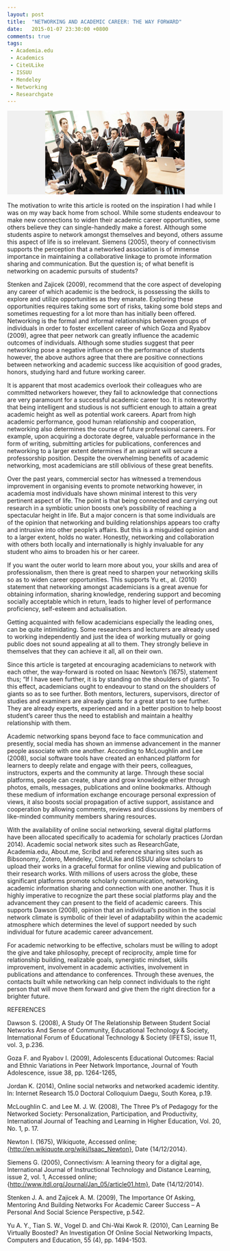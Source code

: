 ```yaml
---
layout: post
title:  "NETWORKING AND ACADEMIC CAREER: THE WAY FORWARD"
date:   2015-01-07 23:30:00 +0800
comments: true
tags:
 - Academia.edu
 - Academics
 - CiteULike
 - ISSUU
 - Mendeley
 - Networking
 - Researchgate
---
```

![Networking and Academic Career: The Way Forward](/img/academic_networking.png)

The motivation to write this article is rooted on the inspiration I had while I was on my way back home from school. While some students endeavour to make new connections to widen their academic career opportunities, some others believe they can single-handedly make a forest. Although some students aspire to network amongst themselves and beyond, others assume this aspect of life is so irrelevant. Siemens (2005), theory of connectivism supports the perception that a networked association is of immense importance in maintaining a  collaborative linkage to promote information sharing and communication. But the question is; of what benefit is networking on academic pursuits of students?

Stenken and Zajicek (2009), recommend that the core aspect of developing any career of which academic is the bedrock, is possessing the skills to explore and utilize opportunities as they emanate. Exploring these opportunities requires taking some sort of risks, taking some bold steps and sometimes requesting for a lot more than has initially been offered. Networking is the formal and informal relationships between groups of individuals in order to foster excellent career of which Goza and Ryabov (2009), agree that peer network can greatly influence the academic outcomes of individuals. Although some studies suggest that peer networking pose a negative influence on the performance of students however, the above authors agree that there are positive connections between networking and academic success like acquisition of good grades, honors, studying hard and future working career.

It is apparent that most academics overlook their colleagues who are committed networkers however, they fail to acknowledge that connections are very paramount for a successful academic career too. It is noteworthy that being intelligent and studious is not sufficient enough to attain a great academic height as well as potential work careers. Apart from high academic performance, good human relationship and cooperation, networking also determines the course of future professional careers. For example, upon acquiring a doctorate degree, valuable performance in the form of writing, submitting articles for publications, conferences and networking to a larger extent determines if an aspirant will secure a professorship position. Despite the overwhelming benefits of academic networking, most academicians are still oblivious of these great benefits.

Over the past years, commercial sector has witnessed a tremendous improvement in organising events to promote networking however, in academia most individuals have shown minimal interest to this very pertinent aspect of life. The point is that being connected and carrying out research in a symbiotic union boosts one’s possibility of reaching a spectacular height in life. But a major concern is that some individuals are of the opinion that networking and building relationships appears too crafty and intrusive into other people’s affairs. But this is a misguided opinion and to a larger extent, holds no water. Honestly, networking and collaboration with others both locally and internationally is highly invaluable for any student who aims to broaden his or her career.

If you want the outer world to learn more about you, your skills and area of professionalism, then there is great need to sharpen your networking skills so as to widen career opportunities. This supports Yu et., al. (2010) statement that networking amongst academicians is a great avenue for obtaining information, sharing knowledge, rendering support and becoming socially acceptable which in return, leads to higher level of performance proficiency, self-esteem and actualisation.

Getting acquainted with fellow academicians especially the leading ones, can be quite intimidating. Some researchers and lecturers are already used to working independently and just the idea of working mutually or going public does not sound appealing at all to them. They strongly believe in themselves that they can achieve it all, all on their own.

Since this article is targeted at encouraging academicians to network with each other, the way-forward is rooted on Isaac Newton’s (1675), statement thus; “If I have seen further, it is by standing on the shoulders of giants“. To this effect, academicians ought to endeavour to stand on the shoulders of giants so as to see further. Both mentors, lecturers, supervisors, director of studies and examiners are already giants for a great start to see further. They are already experts, experienced and in a better position to help boost student’s career thus the need to establish and maintain a healthy relationship with them.

Academic networking spans beyond face to face communication and presently, social media has shown an immense advancement in the manner people associate with one another. According to McLoughlin and Lee (2008), social software tools have created an enhanced platform for learners to deeply relate and engage with their peers, colleagues, instructors, experts and the community at large. Through these social platforms, people can create, share and grow knowledge either through photos, emails, messages, publications and online bookmarks.  Although these medium of information exchange encourage personal expression of views, it also boosts social propagation of active support, assistance and cooperation by allowing comments, reviews and discussions by members of like-minded community members sharing resources.

With the availability of online social networking, several digital platforms have been allocated specifically to academia for scholarly practices (Jordan 2014). Academic social network sites such as ResearchGate, Academia.edu, About.me, Scribd and reference sharing sites such as Bibsonomy, Zotero, Mendeley, CiteULike and ISSUU allow scholars to upload their works in a graceful format for online viewing and publication of their research works. With millions of users across the globe, these significant platforms promote scholarly communication, networking, academic information sharing and connection with one another. Thus it is highly imperative to recognize the part these social platforms play and the advancement they can present to the field of academic careers. This supports Dawson (2008), opinion that an individual’s position in the social network climate is symbolic of their level of adaptability within the academic atmosphere which determines the level of support needed by such individual for future academic career advancement.

For academic networking to be effective, scholars must be willing to adopt the give and take philosophy, precept of reciprocity, ample time for relationship building, realizable goals, synergistic mindset, skills improvement, involvement in academic activities, involvement in publications and attendance to conferences. Through these avenues, the contacts built while networking can help connect individuals to the right person that will move them forward and give them the right direction for a brighter future.



REFERENCES

Dawson S. (2008), A Study Of The Relationship Between Student Social Networks And Sense of Community, Educational Technology & Society, International Forum of Educational Technology & Society (IFETS), issue 11, vol. 3, p.236.

Goza F. and Ryabov I. (2009), Adolescents Educational Outcomes: Racial and Ethnic Variations in Peer Network Importance, Journal of Youth Adolescence, issue 38, pp. 1264-1265,

Jordan K. (2014), Online social networks and networked academic identity. In: Internet Research 15.0 Doctoral Colloquium Daegu, South Korea, p.19.

McLoughlin C. and Lee M. J. W. (2008), The Three P’s of Pedagogy for the Networked Society: Personalization, Participation, and Productivity, International Journal of Teaching and Learning in Higher Education, Vol. 20, No. 1, p. 17.

Newton I. (1675), Wikiquote, Accessed online; {http://en.wikiquote.org/wiki/Isaac_Newton}, Date {14/12/2014}.

Siemens G. (2005), Connectivism: A learning theory for a digital age, International Journal of Instructional Technology and Distance Learning, issue 2, vol. 1, Accessed online; {http://www.itdl.org/Journal/Jan_05/article01.htm}, Date {14/12/2014}.

Stenken J. A. and Zajicek A. M. (2009), The Importance Of Asking, Mentoring And Building Networks For Academic Career Success – A Personal And Social Science Perspective, p.542.

Yu A. Y., Tian S. W., Vogel D. and Chi-Wai Kwok R. (2010), Can Learning Be Virtually Boosted? An Investigation Of Online Social Networking Impacts, Computers and Education, 55 (4), pp. 1494-1503.
